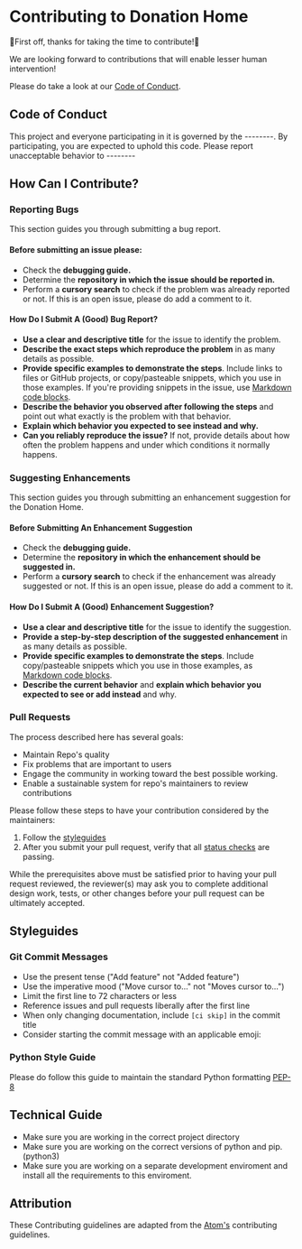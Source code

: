 # Contributing to Donation Home
:clap:First off, thanks for taking the time to contribute!:clap:

We are looking forward to contributions that will enable lesser human intervention!

Please do take a look at our [Code of Conduct](#code-of-conduct).


## Code of Conduct

This project and everyone participating in it is governed by the --------. By participating, you are expected to uphold this code. Please report unacceptable behavior to --------


## How Can I Contribute?

### Reporting Bugs

This section guides you through submitting a bug report.
#### Before submitting an issue please:
* Check the **debugging guide.**
* Determine the **repository in which the issue should be reported in.**
* Perform a **cursory search** to check if the problem was already reported or not. If this is an open issue, please do add a comment to it.

#### How Do I Submit A (Good) Bug Report?
* **Use a clear and descriptive title** for the issue to identify the problem.
* **Describe the exact steps which reproduce the problem** in as many details as possible. 
* **Provide specific examples to demonstrate the steps**. Include links to files or GitHub projects, or copy/pasteable snippets, which you use in those examples. If you're providing snippets in the issue, use [Markdown code blocks](https://help.github.com/articles/markdown-basics/#multiple-lines).
* **Describe the behavior you observed after following the steps** and point out what exactly is the problem with that behavior.
* **Explain which behavior you expected to see instead and why.**
* **Can you reliably reproduce the issue?** If not, provide details about how often the problem happens and under which conditions it normally happens.

### Suggesting Enhancements

This section guides you through submitting an enhancement suggestion for the Donation Home.

#### Before Submitting An Enhancement Suggestion
* Check the **debugging guide.**
* Determine the **repository in which the enhancement should be suggested in.**
* Perform a **cursory search** to check if the enhancement was already suggested or not. If this is an open issue, please do add a comment to it.

#### How Do I Submit A (Good) Enhancement Suggestion? 
* **Use a clear and descriptive title** for the issue to identify the suggestion.
* **Provide a step-by-step description of the suggested enhancement** in as many details as possible.
* **Provide specific examples to demonstrate the steps**. Include copy/pasteable snippets which you use in those examples, as [Markdown code blocks](https://help.github.com/articles/markdown-basics/#multiple-lines).
* **Describe the current behavior** and **explain which behavior you expected to see or add instead** and why.

### Pull Requests

The process described here has several goals:

- Maintain Repo's quality
- Fix problems that are important to users
- Engage the community in working toward the best possible working.
- Enable a sustainable system for repo's maintainers to review contributions

Please follow these steps to have your contribution considered by the maintainers:

1. Follow the [styleguides](#styleguides)
2. After you submit your pull request, verify that all [status checks](https://help.github.com/articles/about-status-checks/) are passing. 

While the prerequisites above must be satisfied prior to having your pull request reviewed, the reviewer(s) may ask you to complete additional design work, tests, or other changes before your pull request can be ultimately accepted.

## Styleguides
### Git Commit Messages
* Use the present tense ("Add feature" not "Added feature")
* Use the imperative mood ("Move cursor to..." not "Moves cursor to...")
* Limit the first line to 72 characters or less
* Reference issues and pull requests liberally after the first line
* When only changing documentation, include `[ci skip]` in the commit title
* Consider starting the commit message with an applicable emoji:

### Python Style Guide
Please do follow this guide to maintain the standard Python formatting [PEP-8](https://peps.python.org/pep-0008/)


## Technical Guide
* Make sure you are working in the correct project directory
* Make sure you are working on the correct versions of python and pip.(python3)
* Make sure you are working on a separate development enviroment and install all the requirements to this enviroment.

## Attribution

These Contributing guidelines are adapted from the [Atom's][homepage] contributing guidelines.

[homepage]: https://github.com/atom/atom/blob/master/CONTRIBUTING.md